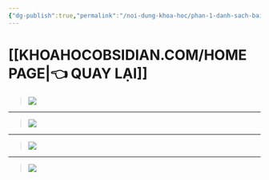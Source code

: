 ```yaml
---
{"dg-publish":true,"permalink":"/noi-dung-khoa-hoc/phan-1-danh-sach-bai-hoc/5-feedback-cua-hoc-vien/","dgPassFrontmatter":true,"noteIcon":"1"}
---
```


# [[KHOAHOCOBSIDIAN.COM/HOME PAGE\|👈 QUAY LẠI]]

>![](https://i.imgur.com/Qdpslmf.png)
---
>![](https://i.imgur.com/9OATh9F.png)
---
>![](https://i.imgur.com/biaBB1X.png)
---
>![](https://i.imgur.com/xvzj3mv.png)
